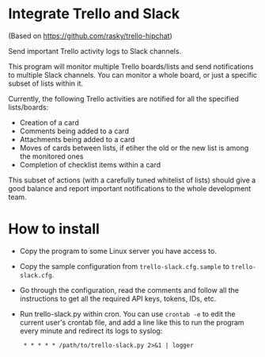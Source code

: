 Integrate Trello and Slack
==========================

(Based on <https://github.com/rasky/trello-hipchat>)

Send important Trello activity logs to Slack channels.

This program will monitor multiple Trello boards/lists and send notifications
to multiple Slack channels. You can monitor a whole board, or just a specific
subset of lists within it.

Currently, the following Trello activities are notified for all the specified
lists/boards:

   * Creation of a card
   * Comments being added to a card
   * Attachments being added to a card
   * Moves of cards between lists, if etiher the old or the new list is
     among the monitored ones
   * Completion of checklist items within a card

This subset of actions (with a carefully tuned whitelist of lists) should give
a good balance and report important notifications to the whole development team.


How to install
==============

  * Copy the program to some Linux server you have access to.
  * Copy the sample configuration from `trello-slack.cfg.sample` to
    `trello-slack.cfg`.
  * Go through the configuration, read the comments and follow all the
    instructions to get all the required API keys, tokens, IDs, etc.
  * Run trello-slack.py within cron. You can use `crontab -e` to edit
    the current user's crontab file, and add a line like this to run
    the program every minute and redirect its logs to syslog:

         * * * * * /path/to/trello-slack.py 2>&1 | logger
